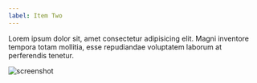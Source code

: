 ```yaml
---
label: Item Two
---
```


Lorem ipsum dolor sit, amet consectetur adipisicing elit. Magni inventore tempora totam mollitia, esse repudiandae voluptatem laborum at perferendis tenetur.

![screenshot](https://images.pexels.com/photos/38519/macbook-laptop-ipad-apple-38519.jpeg?auto=compress&cs=tinysrgb&w=800)

